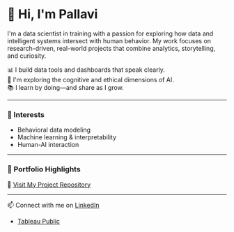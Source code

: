 # 👋 Hi, I'm Pallavi

I'm a data scientist in training with a passion for exploring how data and intelligent systems intersect with human behavior. My work focuses on research-driven, real-world projects that combine analytics, storytelling, and curiosity.

📊 I build data tools and dashboards that speak clearly.  
🧠 I'm exploring the cognitive and ethical dimensions of AI.  
📚 I learn by doing—and share as I grow.

---

### 🔬 Interests
- Behavioral data modeling  
- Machine learning & interpretability  
- Human-AI interaction  

---

### 📂 Portfolio Highlights
🔗 [Visit My Project Repository](https://github.com/PallaviSaitu/data-science-portfolio)

---

📫 Connect with me on [LinkedIn](https://www.linkedin.com/in/pallavi-saitu/)
- [Tableau Public](https://public.tableau.com/app/profile/pallavi3100/vizzes)
